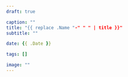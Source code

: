 ```yaml
---
draft: true

caption: ""
title: "{{ replace .Name "-" " " | title }}"
subtitle: ""

date: {{ .Date }}

tags: []

image: "" 
---
```


